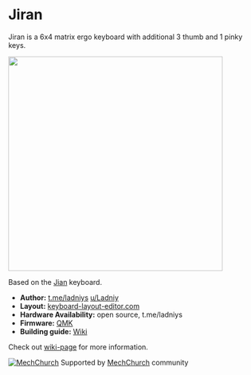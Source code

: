 # Jiran
 Jiran is a 6x4 matrix ergo keyboard with additional 3 thumb and 1 pinky keys.

<img src="https://i.imgur.com/m2xzmNM.png" data-canonical-src="Render" height="430"/>

Based on the [Jian](https://github.com/KGOH/Jian-Info) keyboard.

* __Author:__ [t.me/ladniys](https://t.me/ladniys) [u/Ladniy](https://reddit.com/u/Ladniy)
* __Layout:__ [keyboard-layout-editor.com](http://www.keyboard-layout-editor.com/#/gists/0547cd126f61f8c3f76b0a9952901da4)
* __Hardware Availability:__ open source, t.me/ladniys
* __Firmware:__ [QMK](https://github.com/qmk/qmk_firmware)
* __Building guide:__ [Wiki](https://github.com/Ladniy/jiran-breakoff/wiki)

Check out [wiki-page](https://github.com/Ladniy/jiran-breakoff/wiki) for more information.

[![MechChurch](https://i.imgur.com/QHzKmkz.png)](https://t.me/s/mechchurch) Supported by [MechChurch](https://t.me/s/mechchurch) community
